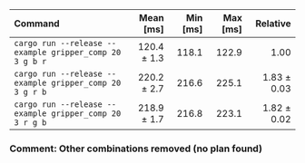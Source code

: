 | Command | Mean [ms] | Min [ms] | Max [ms] | Relative |
|:---|---:|---:|---:|---:|
| `cargo run --release --example gripper_comp 20 3 g b r` | 120.4 ± 1.3 | 118.1 | 122.9 | 1.00 |
| `cargo run --release --example gripper_comp 20 3 g r b` | 220.2 ± 2.7 | 216.6 | 225.1 | 1.83 ± 0.03 |
| `cargo run --release --example gripper_comp 20 3 r g b` | 218.9 ± 1.7 | 216.8 | 223.1 | 1.82 ± 0.02 |

### Comment: Other combinations removed (no plan found)